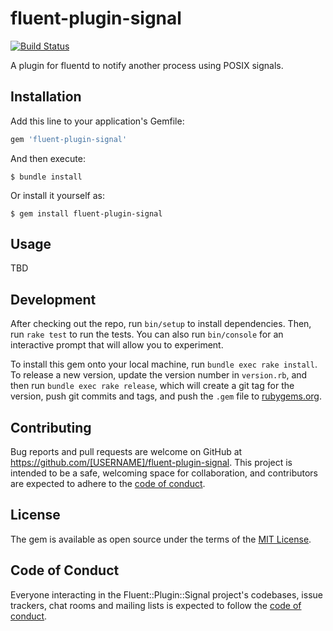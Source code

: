# fluent-plugin-signal

[![Build Status](https://travis-ci.org/yanana/fluent-plugin-signal.svg?branch=master)](https://travis-ci.org/yanana/fluent-plugin-signal)

A plugin for fluentd to notify another process using POSIX signals.

## Installation

Add this line to your application's Gemfile:

```ruby
gem 'fluent-plugin-signal'
```

And then execute:

    $ bundle install

Or install it yourself as:

    $ gem install fluent-plugin-signal

## Usage

TBD

## Development

After checking out the repo, run `bin/setup` to install dependencies. Then, run `rake test` to run the tests. You can also run `bin/console` for an interactive prompt that will allow you to experiment.

To install this gem onto your local machine, run `bundle exec rake install`. To release a new version, update the version number in `version.rb`, and then run `bundle exec rake release`, which will create a git tag for the version, push git commits and tags, and push the `.gem` file to [rubygems.org](https://rubygems.org).

## Contributing

Bug reports and pull requests are welcome on GitHub at https://github.com/[USERNAME]/fluent-plugin-signal. This project is intended to be a safe, welcoming space for collaboration, and contributors are expected to adhere to the [code of conduct](https://github.com/[USERNAME]/fluent-plugin-signal/blob/master/CODE_OF_CONDUCT.md).


## License

The gem is available as open source under the terms of the [MIT License](https://opensource.org/licenses/MIT).

## Code of Conduct

Everyone interacting in the Fluent::Plugin::Signal project's codebases, issue trackers, chat rooms and mailing lists is expected to follow the [code of conduct](https://github.com/[USERNAME]/fluent-plugin-signal/blob/master/CODE_OF_CONDUCT.md).
